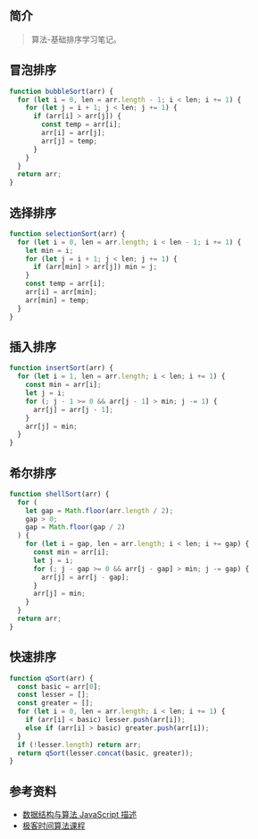 ## 简介

> 算法-基础排序学习笔记。

## 冒泡排序

```js
function bubbleSort(arr) {
  for (let i = 0, len = arr.length - 1; i < len; i += 1) {
    for (let j = i + 1; j < len; j += 1) {
      if (arr[i] > arr[j]) {
        const temp = arr[i];
        arr[i] = arr[j];
        arr[j] = temp;
      }
    }
  }
  return arr;
}
```

## 选择排序

```js
function selectionSort(arr) {
  for (let i = 0, len = arr.length; i < len - 1; i += 1) {
    let min = i;
    for (let j = i + 1; j < len; j += 1) {
      if (arr[min] > arr[j]) min = j;
    }
    const temp = arr[i];
    arr[i] = arr[min];
    arr[min] = temp;
  }
}
```

## 插入排序

```js
function insertSort(arr) {
  for (let i = 1, len = arr.length; i < len; i += 1) {
    const min = arr[i];
    let j = i;
    for (; j - 1 >= 0 && arr[j - 1] > min; j -= 1) {
      arr[j] = arr[j - 1];
    }
    arr[j] = min;
  }
}
```

## 希尔排序

```js
function shellSort(arr) {
  for (
    let gap = Math.floor(arr.length / 2);
    gap > 0;
    gap = Math.floor(gap / 2)
  ) {
    for (let i = gap, len = arr.length; i < len; i += gap) {
      const min = arr[i];
      let j = i;
      for (; j - gap >= 0 && arr[j - gap] > min; j -= gap) {
        arr[j] = arr[j - gap];
      }
      arr[j] = min;
    }
  }
  return arr;
}
```

## 快速排序

```js
function qSort(arr) {
  const basic = arr[0];
  const lesser = [];
  const greater = [];
  for (let i = 0, len = arr.length; i < len; i += 1) {
    if (arr[i] < basic) lesser.push(arr[i]);
    else if (arr[i] > basic) greater.push(arr[i]);
  }
  if (!lesser.length) return arr;
  return qSort(lesser.concat(basic, greater));
}
```

## 参考资料

- [数据结构与算法 JavaScript 描述](https://book.douban.com/subject/25945449/)
- [极客时间算法课程](https://time.geekbang.org/course/intro/100019701)
